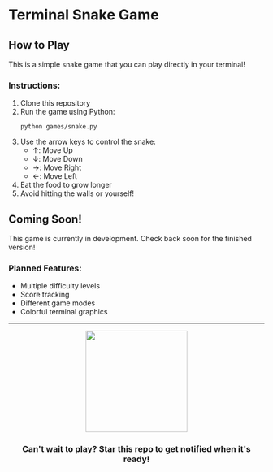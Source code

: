 # Terminal Snake Game

## How to Play

This is a simple snake game that you can play directly in your terminal!

### Instructions:

1. Clone this repository
2. Run the game using Python:
   ```
   python games/snake.py
   ```
3. Use the arrow keys to control the snake:
   - ↑: Move Up
   - ↓: Move Down
   - →: Move Right
   - ←: Move Left
4. Eat the food to grow longer
5. Avoid hitting the walls or yourself!

## Coming Soon!

This game is currently in development. Check back soon for the finished version!

### Planned Features:
- Multiple difficulty levels
- Score tracking
- Different game modes
- Colorful terminal graphics

---

<div align="center">
  <img src="https://tenor.com/view/elysia-wow-elysia-honkai-elysia-pink-elf-ely-wow-honkai-impact-o4BUvd9BKfP.gif" width="200">
  
  ### Can't wait to play? Star this repo to get notified when it's ready!
</div>
